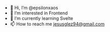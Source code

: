 - 👋 Hi, I’m @epsilonxaos
- 👀 I’m interested in Frontend
- 🌱 I’m currently learning Svelte
- 📫 How to reach me jesusglez94@gmail.com

<!---
epsilonxaos/epsilonxaos is a ✨ special ✨ repository because its `README.md` (this file) appears on your GitHub profile.
You can click the Preview link to take a look at your changes.
--->
